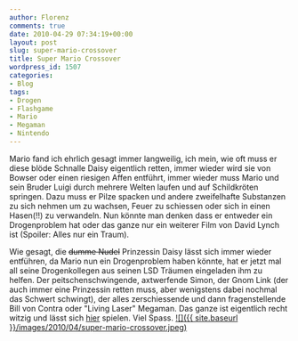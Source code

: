```yaml
---
author: Florenz
comments: true
date: 2010-04-29 07:34:19+00:00
layout: post
slug: super-mario-crossover
title: Super Mario Crossover
wordpress_id: 1507
categories:
- Blog
tags:
- Drogen
- Flashgame
- Mario
- Megaman
- Nintendo
---
```


Mario fand ich ehrlich gesagt immer langweilig, ich mein, wie oft muss er diese blöde Schnalle Daisy eigentlich retten, immer wieder wird sie von Bowser oder einen riesigen Affen entführt, immer wieder muss Mario und sein Bruder Luigi durch mehrere Welten laufen und auf Schildkröten springen. Dazu muss er Pilze spacken und andere zweifelhafte Substanzen zu sich nehmen um zu wachsen, Feuer zu schiessen oder sich in einen Hasen(!!) zu verwandeln. Nun könnte man denken dass er entweder ein Drogenproblem hat oder das ganze nur ein weiterer Film von David Lynch ist (Spoiler: Alles nur ein Traum).

Wie gesagt, die <del>dumme Nudel</del> Prinzessin Daisy lässt sich immer wieder entführen, da Mario nun ein Drogenproblem haben könnte, hat er jetzt mal all seine Drogenkollegen aus seinen LSD Träumen eingeladen ihm zu helfen. Der peitschenschwingende, axtwerfende Simon, der Gnom Link (der auch immer eine Prinzessin retten muss, aber wenigstens dabei nochmal das Schwert schwingt), der alles zerschiessende und dann fragenstellende Bill von Contra oder "Living Laser" Megaman. Das ganze ist eigentlich recht witzig und lässt sich [hier](http://www.playedonline.com/game/598161/super-mario-crossover.html) spielen. Viel Spass.
[![]({{ site.baseurl }}/images/2010/04/super-mario-crossover.jpeg)](http://www.playedonline.com/game/598161/super-mario-crossover.html)
